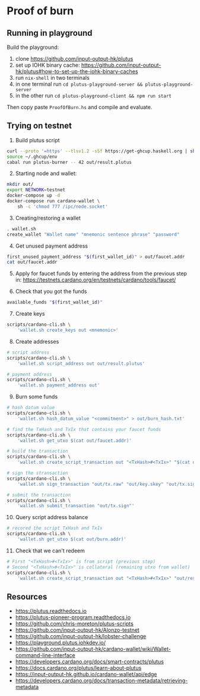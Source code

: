 # Proof of burn

## Running in playground

Build the playground:

1. clone https://github.com/input-output-hk/plutus
2. set up IOHK binary cache: https://github.com/input-output-hk/plutus#how-to-set-up-the-iohk-binary-caches
3. run `nix-shell` in two terminals
4. in one terminal run `cd plutus-playground-server && plutus-playground-server`
5. in the other run `cd plutus-playground-client && npm run start`

Then copy paste `ProofOfBurn.hs` and compile and evaluate.

## Trying on testnet

1. Build plutus script

```sh
curl --proto '=https' --tlsv1.2 -sSf https://get-ghcup.haskell.org | sh
source ~/.ghcup/env
cabal run plutus-burner -- 42 out/result.plutus
```

2. Starting node and wallet:

```sh
mkdir out/
export NETWORK=testnet
docker-compose up -d
docker-compose run cardano-wallet \
	sh -c 'chmod 777 /ipc/node.socket'
```

3. Creating/restoring a wallet

```sh
. wallet.sh
create_wallet "Wallet name" "mnemonic sentence phrase" "password"
```

4. Get unused payment address

```sh
first_unused_payment_address "$(first_wallet_id)" > out/faucet.addr
cat out/faucet.addr
```

5. Apply for faucet funds by entering the address from the previous step in: https://testnets.cardano.org/en/testnets/cardano/tools/faucet/

6. Check that you got the funds

```sh
available_funds "$(first_wallet_id)"
```

7. Create keys

```sh
scripts/cardano-cli.sh \
	'wallet.sh create_keys out <mnemonic>'
```

8. Create addresses

```sh
# script address
scripts/cardano-cli.sh \
	'wallet.sh script_address out out/result.plutus'

# payment address
scripts/cardano-cli.sh \
	'wallet.sh payment_address out'
```

9. Burn some funds

```sh
# hash datum value
scripts/cardano-cli.sh \
	'wallet.sh hash_datum_value "<commitment>" > out/burn_hash.txt'

# find the TxHash and TxIx that contains your faucet funds
scripts/cardano-cli.sh \
	'wallet.sh get_utxo $(cat out/faucet.addr)'

# build the transaction
scripts/cardano-cli.sh \
	'wallet.sh create_script_transaction out "<TxHash>#<TxIx>" "$(cat out/burn.addr)" "98000000" "$(cat out/burn_hash.txt)" "$(cat out/payment.addr)"'

# sign the stransaction
scripts/cardano-cli.sh \
	'wallet.sh sign_transaction "out/tx.raw" "out/key.skey" "out/tx.sign"'

# submit the transaction
scripts/cardano-cli.sh \
	'wallet.sh submit_transaction "out/tx.sign"'
```

10. Query script address balance

```sh
# recored the script TxHash and TxIx
scripts/cardano-cli.sh \
	'wallet.sh get_utxo $(cat out/burn.addr)'
```

11. Check that we can't redeem

```sh
# First "<TxHash>#<TxIx>" is from script (previous step)
# Second "<TxHash>#<TxIx>" is collateral (remaining utxo from wallet)
scripts/cardano-cli.sh \
	'wallet.sh create_script_transaction out "<TxHash>#<TxIx>" "out/result.plutus" <commitment> <commitment> "<TxHash>#<TxIx>" "$(cat out/payment.addr)"'
```

## Resources

* https://plutus.readthedocs.io
* https://plutus-pioneer-program.readthedocs.io
* https://github.com/chris-moreton/plutus-scripts
* https://github.com/input-output-hk/Alonzo-testnet
* https://github.com/input-output-hk/lobster-challenge
* https://playground.plutus.iohkdev.io/
* https://github.com/input-output-hk/cardano-wallet/wiki/Wallet-command-line-interface
* https://developers.cardano.org/docs/smart-contracts/plutus
* https://docs.cardano.org/plutus/learn-about-plutus
* https://input-output-hk.github.io/cardano-wallet/api/edge
* https://developers.cardano.org/docs/transaction-metadata/retrieving-metadata
